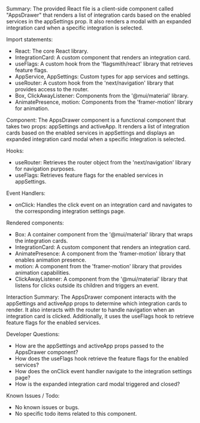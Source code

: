 Summary:
The provided React file is a client-side component called "AppsDrawer" that renders a list of integration cards based on the enabled services in the appSettings prop. It also renders a modal with an expanded integration card when a specific integration is selected.

Import statements:
- React: The core React library.
- IntegrationCard: A custom component that renders an integration card.
- useFlags: A custom hook from the 'flagsmith/react' library that retrieves feature flags.
- AppService, AppSettings: Custom types for app services and settings.
- useRouter: A custom hook from the 'next/navigation' library that provides access to the router.
- Box, ClickAwayListener: Components from the '@mui/material' library.
- AnimatePresence, motion: Components from the 'framer-motion' library for animation.

Component:
The AppsDrawer component is a functional component that takes two props: appSettings and activeApp. It renders a list of integration cards based on the enabled services in appSettings and displays an expanded integration card modal when a specific integration is selected.

Hooks:
- useRouter: Retrieves the router object from the 'next/navigation' library for navigation purposes.
- useFlags: Retrieves feature flags for the enabled services in appSettings.

Event Handlers:
- onClick: Handles the click event on an integration card and navigates to the corresponding integration settings page.

Rendered components:
- Box: A container component from the '@mui/material' library that wraps the integration cards.
- IntegrationCard: A custom component that renders an integration card.
- AnimatePresence: A component from the 'framer-motion' library that enables animation presence.
- motion: A component from the 'framer-motion' library that provides animation capabilities.
- ClickAwayListener: A component from the '@mui/material' library that listens for clicks outside its children and triggers an event.

Interaction Summary:
The AppsDrawer component interacts with the appSettings and activeApp props to determine which integration cards to render. It also interacts with the router to handle navigation when an integration card is clicked. Additionally, it uses the useFlags hook to retrieve feature flags for the enabled services.

Developer Questions:
- How are the appSettings and activeApp props passed to the AppsDrawer component?
- How does the useFlags hook retrieve the feature flags for the enabled services?
- How does the onClick event handler navigate to the integration settings page?
- How is the expanded integration card modal triggered and closed?

Known Issues / Todo:
- No known issues or bugs.
- No specific todo items related to this component.